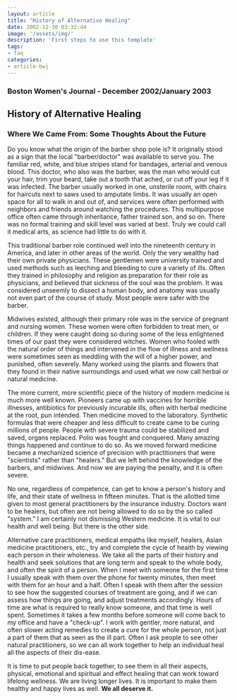 ```yaml
---
layout: article
title: "History of Alternative Healing"
date: 2002-12-30 03:32:44
image: '/assets/img/'
description: 'First steps to use this template'
tags:
- faq
categories:
- article-bwj
---
```


### Boston Women's Journal - December 2002/January 2003
 

## History of Alternative Healing

### Where We Came From: Some Thoughts About the Future

Do you know what the origin of the barber shop pole is? It originally stood as a sign that the local "barber/doctor" was available to serve you. The familiar red, white, and blue stripes stand for bandages, arterial and venous blood. This doctor, who also was the barber, was the man who would cut your hair, trim your beard, take out a tooth that ached, or cut off your leg if it was infected. The barber usually worked in one, unsterile room, with chairs for haircuts next to saws used to amputate limbs. It was usually an open space for all to walk in and out of, and services were often performed with neighbors and friends around watching the procedures. This multipurpose office often came through inheritance, father trained son, and so on. There was no formal training and skill level was varied at best. Truly we could call it medical arts, as science had little to do with it.

This traditional barber role continued well into the nineteenth century in America, and later in other areas of the world. Only the very wealthy had their own private physicians. These gentlemen were university trained and used methods such as leeching and bleeding to cure a variety of ills. Often they trained in philosophy and religion as preparation for their role as physicians, and believed that sickness of the soul was the problem. It was considered unseemly to dissect a human body, and anatomy was usually not even part of the course of study. Most people were safer with the barber.

Midwives existed, although their primary role was in the service of pregnant and nursing women. These women were often forbidden to treat men, or children. If they were caught doing so during some of the less enlightened times of our past they were considered witches. Women who fooled with the natural order of things and intervened in the flow of illness and wellness were sometimes seen as meddling with the will of a higher power, and punished, often severely. Many worked using the plants and flowers that they found in their native surroundings and used what we now call herbal or natural medicine.

The more current, more scientific piece of the history of modern medicine is much more well known. Pioneers came up with vaccines for horrible illnesses, antibiotics for previously incurable ills, often with herbal medicine at the root, pun intended. Then medicine moved to the laboratory. Synthetic formulas that were cheaper and less difficult to create came to be curing millions of people. People with severe trauma could be stabilized and saved, organs replaced. Polio was fought and conquered. Many amazing things happened and continue to do so. As we moved forward medicine became a mechanized science of precision with practitioners that were "scientists" rather than "healers." But we left behind the knowledge of the barbers, and midwives. And now we are paying the penalty, and it is often severe.

No one, regardless of competence, can get to know a person's history and life, and their state of wellness in fifteen minutes. That is the allotted time given to most general practitioners by the insurance industry. Doctors want to be healers, but often are not being allowed to do so by the so called "system." I am certainly not dismissing Western medicine. It is vital to our health and well being. But there is the other side.

Alternative care practitioners, medical empaths like myself, healers, Asian medicine practitioners, etc., try and complete the cycle of health by viewing each person in their wholeness. We take all the parts of their history and health and seek solutions that are long term and speak to the whole body, and often the spirit of a person. When I meet with someone for the first time I usually speak with them over the phone for twenty minutes, then meet with them for an hour and a half. Often I speak with them after the session to see how the suggested courses of treatment are going, and if we can assess how things are going, and adjust treatments accordingly. Hours of time are what is required to really know someone, and that time is well spent. Sometimes it takes a few months before someone will come back to my office and have a "check-up". I work with gentler, more natural, and often slower acting remedies to create a cure for the whole person, not just a part of them that as seen as the ill part. Often I ask people to see other natural practitioners, so we can all work together to help an individual heal all the aspects of their dis-ease.

It is time to put people back together, to see them in all their aspects, physical, emotional and spiritual and effect healing that can work toward lifelong wellness. We are living longer lives. It is important to make them healthy and happy lives as well. **We all deserve it.**
